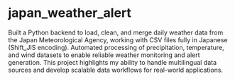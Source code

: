 # japan_weather_alert

Built a Python backend to load, clean, and merge daily weather data from the Japan Meteorological Agency, working with CSV files fully in Japanese (Shift_JIS encoding). Automated processing of precipitation, temperature, and wind datasets to enable reliable weather monitoring and alert generation. This project highlights my ability to handle multilingual data sources and develop scalable data workflows for real-world applications.
